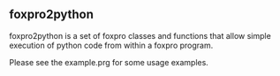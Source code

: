 foxpro2python
-------------

foxpro2python is a set of foxpro classes and functions that allow simple execution of python code from within a foxpro program.

Please see the example.prg for some usage examples.
